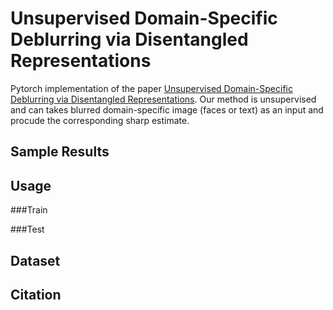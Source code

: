 # Unsupervised Domain-Specific Deblurring via Disentangled Representations

Pytorch implementation of the paper [Unsupervised Domain-Specific Deblurring via Disentangled Representations](https://arxiv.org/pdf/1903.01594.pdf). Our method is unsupervised and can takes blurred domain-specific image (faces or text) as an input and procude the corresponding sharp estimate.

## Sample Results

## Usage

###Train

###Test

## Dataset

## Citation
